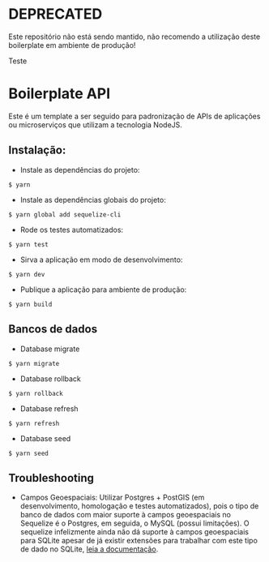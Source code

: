 # DEPRECATED
Este repositório não está sendo mantido, não recomendo a utilização deste boilerplate em ambiente de produção!

Teste
# Boilerplate API
Este é um template a ser seguido para padronização de APIs de aplicações ou microserviços que utilizam a tecnologia NodeJS.

## Instalação:

* Instale as dependências do projeto:
```
$ yarn
```

* Instale as dependências globais do projeto:
```
$ yarn global add sequelize-cli
```

* Rode os testes automatizados:
```
$ yarn test
```

* Sirva a aplicação em modo de desenvolvimento:
```
$ yarn dev
```

* Publique a aplicação para ambiente de produção:
```
$ yarn build
```

## Bancos de dados

* Database migrate
```
$ yarn migrate
```

* Database rollback
```
$ yarn rollback
```

* Database refresh
```
$ yarn refresh
```

* Database seed
```
$ yarn seed
```

## Troubleshooting

* Campos Geoespaciais: Utilizar Postgres + PostGIS (em desenvolvimento, homologação e testes automatizados), pois o tipo de banco de dados com maior suporte à campos geoespaciais no Sequelize é o Postgres, em seguida, o MySQL (possui limitações). O sequelize infelizmente ainda não dá suporte à campos geoespaciais para SQLite apesar de já existir extensões para trabalhar com este tipo de dado no SQLite, [leia a documentação](http://docs.sequelizejs.com/class/lib/data-types.js~GEOMETRY.html).